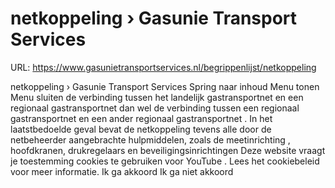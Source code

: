 # netkoppeling › Gasunie Transport Services

URL: https://www.gasunietransportservices.nl/begrippenlijst/netkoppeling

netkoppeling › Gasunie Transport Services
Spring naar inhoud
Menu tonen
Menu sluiten
de verbinding tussen het
landelijk gastransportnet
en een
regionaal gastransportnet
dan wel de verbinding tussen een
regionaal gastransportnet
en een ander
regionaal gastransportnet
. In het laatstbedoelde geval bevat de netkoppeling tevens alle door de
netbeheerder
aangebrachte hulpmiddelen, zoals de
meetinrichting
, hoofdkranen, drukregelaars en beveiligingsinrichtingen
Deze website vraagt je toestemming cookies te gebruiken voor
YouTube
. Lees het
cookiebeleid
voor meer informatie.
Ik ga akkoord
Ik ga niet akkoord